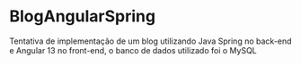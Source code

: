 # BlogAngularSpring
Tentativa de implementação de um blog utilizando Java Spring no back-end e Angular 13 no front-end, o banco de dados utilizado foi o MySQL
